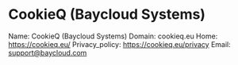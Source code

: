 
# CookieQ (Baycloud Systems)

Name: CookieQ (Baycloud Systems)
Domain: cookieq.eu
Home: https://cookieq.eu/
Privacy_policy: https://cookieq.eu/privacy
Email: support@baycloud.com

